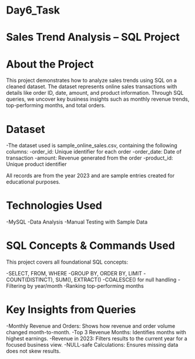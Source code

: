 # Day6_Task

# Sales Trend Analysis – SQL Project
# About the Project
This project demonstrates how to analyze sales trends using SQL on a cleaned dataset. The dataset represents online sales transactions with details like order ID, date, amount, and product information. Through SQL queries, we uncover key business insights such as monthly revenue trends, top-performing months, and total orders.

# Dataset
-The dataset used is sample_online_sales.csv, containing the following columns:
-order_id: Unique identifier for each order
-order_date: Date of transaction
-amount: Revenue generated from the order
-product_id: Unique product identifier

 All records are from the year 2023 and are sample entries created for educational purposes.

# Technologies Used
-MySQL
-Data Analysis
-Manual Testing with Sample Data

# SQL Concepts & Commands Used
   This project covers all foundational SQL concepts:

-SELECT, FROM, WHERE
-GROUP BY, ORDER BY, LIMIT
-COUNT(DISTINCT), SUM(), EXTRACT()
-COALESCE() for null handling
-Filtering by year/month
-Ranking top-performing months

# Key Insights from Queries
-Monthly Revenue and Orders: Shows how revenue and order volume changed month-to-month.
-Top 3 Revenue Months: Identifies months with highest earnings.
-Revenue in 2023: Filters results to the current year for a focused business view.
-NULL-safe Calculations: Ensures missing data does not skew results.

